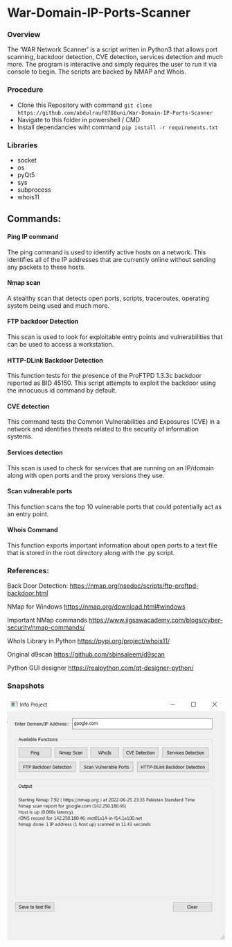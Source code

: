 # War-Domain-IP-Ports-Scanner

### Overview

The ‘WAR Network Scanner’ is a script written in Python3 that allows port scanning, backdoor detection, CVE detection, services detection and much more. The program is interactive and simply requires the user to run it via console to begin. The scripts are backed by NMAP and Whois.

### Procedure

- Clone this Repository with command `git clone https://github.com/abdulrauf8788uni/War-Domain-IP-Ports-Scanner`
- Navigate to this folder in powershell / CMD
- Install dependancies wiht command `pip install -r requirements.txt`

### Libraries

- socket
- os
- pyQt5
- sys
- subprocess
- whois11

## Commands:

#### Ping IP command
The ping command is used to identify active hosts on a network. This identifies all of the IP addresses that are currently online without sending any packets to these hosts.

#### Nmap scan
A stealthy scan that detects open ports, scripts, traceroutes, operating system being used and much more.

#### FTP backdoor Detection 
This scan is used to look for exploitable entry points and vulnerabilities that can be used to access a workstation.

#### HTTP-DLink Backdoor Detection
This function tests for the presence of the ProFTPD 1.3.3c backdoor reported as BID 45150. This script attempts to exploit the backdoor using the innocuous id command by default.

#### CVE detection
This command tests the Common Vulnerabilities and Exposures (CVE) in a network and identifies threats related to the security of information systems.

#### Services detection
This scan is used to check for services that are running on an IP/domain along with open ports and the proxy versions they use.

#### Scan vulnerable ports
This function scans the top 10 vulnerable ports that could potentially act as an entry point.

#### Whois Command
This function exports important information about open ports to a text file that is stored in the root directory along with the .py script.


### References:

Back Door Detection:
https://nmap.org/nsedoc/scripts/ftp-proftpd-backdoor.html

NMap for Windows
https://nmap.org/download.html#windows

Important NMap commands 
https://www.jigsawacademy.com/blogs/cyber-security/nmap-commands/

WhoIs Library in Python
https://pypi.org/project/whois11/

Original d9scan
https://github.com/sbinsaleem/d9scan

Python GUI designer
https://realpython.com/qt-designer-python/


### Snapshots 

![System Snapshot](media/system_snapshot1.png)